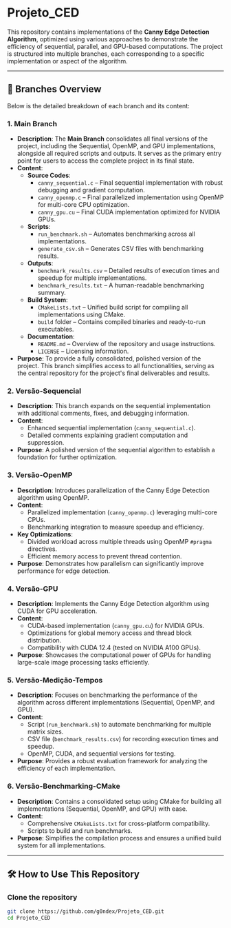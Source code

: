 # Projeto_CED

This repository contains implementations of the **Canny Edge Detection Algorithm**, optimized using various approaches to demonstrate the efficiency of sequential, parallel, and GPU-based computations. The project is structured into multiple branches, each corresponding to a specific implementation or aspect of the algorithm.

---

## 📂 Branches Overview

Below is the detailed breakdown of each branch and its content:

### 1. **Main Branch**
- **Description**: The **Main Branch** consolidates all final versions of the project, including the Sequential, OpenMP, and GPU implementations, alongside all required scripts and outputs. It serves as the primary entry point for users to access the complete project in its final state.
- **Content**:
  - **Source Codes**:
    - `canny_sequential.c` – Final sequential implementation with robust debugging and gradient computation.
    - `canny_openmp.c` – Final parallelized implementation using OpenMP for multi-core CPU optimization.
    - `canny_gpu.cu` – Final CUDA implementation optimized for NVIDIA GPUs.
  - **Scripts**:
    - `run_benchmark.sh` – Automates benchmarking across all implementations.
    - `generate_csv.sh` – Generates CSV files with benchmarking results.
  - **Outputs**:
    - `benchmark_results.csv` – Detailed results of execution times and speedup for multiple implementations.
    - `benchmark_results.txt` – A human-readable benchmarking summary.
  - **Build System**:
    - `CMakeLists.txt` – Unified build script for compiling all implementations using CMake.
    - `build` folder – Contains compiled binaries and ready-to-run executables.
  - **Documentation**:
    - `README.md` – Overview of the repository and usage instructions.
    - `LICENSE` – Licensing information.
- **Purpose**: To provide a fully consolidated, polished version of the project. This branch simplifies access to all functionalities, serving as the central repository for the project's final deliverables and results.

### 2. **Versão-Sequencial**
- **Description**: This branch expands on the sequential implementation with additional comments, fixes, and debugging information.
- **Content**:
  - Enhanced sequential implementation (`canny_sequential.c`).
  - Detailed comments explaining gradient computation and suppression.
- **Purpose**: A polished version of the sequential algorithm to establish a foundation for further optimization.

### 3. **Versão-OpenMP**
- **Description**: Introduces parallelization of the Canny Edge Detection algorithm using OpenMP.
- **Content**:
  - Parallelized implementation (`canny_openmp.c`) leveraging multi-core CPUs.
  - Benchmarking integration to measure speedup and efficiency.
- **Key Optimizations**:
  - Divided workload across multiple threads using OpenMP `#pragma` directives.
  - Efficient memory access to prevent thread contention.
- **Purpose**: Demonstrates how parallelism can significantly improve performance for edge detection.

### 4. **Versão-GPU**
- **Description**: Implements the Canny Edge Detection algorithm using CUDA for GPU acceleration.
- **Content**:
  - CUDA-based implementation (`canny_gpu.cu`) for NVIDIA GPUs.
  - Optimizations for global memory access and thread block distribution.
  - Compatibility with CUDA 12.4 (tested on NVIDIA A100 GPUs).
- **Purpose**: Showcases the computational power of GPUs for handling large-scale image processing tasks efficiently.

### 5. **Versão-Medição-Tempos**
- **Description**: Focuses on benchmarking the performance of the algorithm across different implementations (Sequential, OpenMP, and GPU).
- **Content**:
  - Script (`run_benchmark.sh`) to automate benchmarking for multiple matrix sizes.
  - CSV file (`benchmark_results.csv`) for recording execution times and speedup.
  - OpenMP, CUDA, and sequential versions for testing.
- **Purpose**: Provides a robust evaluation framework for analyzing the efficiency of each implementation.

### 6. **Versão-Benchmarking-CMake**
- **Description**: Contains a consolidated setup using CMake for building all implementations (Sequential, OpenMP, and GPU) with ease.
- **Content**:
  - Comprehensive `CMakeLists.txt` for cross-platform compatibility.
  - Scripts to build and run benchmarks.
- **Purpose**: Simplifies the compilation process and ensures a unified build system for all implementations.

---

## 🛠️ How to Use This Repository

### Clone the repository
```bash
git clone https://github.com/g0ndex/Projeto_CED.git
cd Projeto_CED
